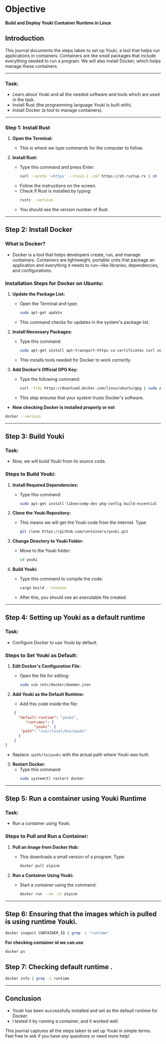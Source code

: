 # Objective
**Build and Deploy Youki Container Runtime in Linux**

## Introduction
This journal documents the steps taken to set up Youki, a tool that helps run applications in containers. Containers are like small packages that include everything needed to run a program. We will also install Docker, which helps manage these containers.

---

### Task:
- Learn about Youki and all the needed software and tools which are used in the task.
- Install Rust (the programming language Youki is built with).
- Install Docker (a tool to manage containers).

---

### Step 1: Install Rust

1. **Open the Terminal:**
   - This is where we type commands for the computer to follow.

2. **Install Rust:**
   - Type this command and press Enter:
     ```bash
     curl --proto '=https' --tlsv1.2 -sSf https://sh.rustup.rs | sh
     ```
   - Follow the instructions on the screen.
   - Check if Rust is installed by typing:
     ```bash
     rustc --version
     ```
   - You should see the version number of Rust.

---
## Step 2: Install Docker

### What is Docker?
- Docker is a tool that helps developers create, run, and manage containers. Containers are lightweight, portable units that package an application and everything it needs to run—like libraries, dependencies, and configurations.

### Installation Steps for Docker on Ubuntu:

1. **Update the Package List:**
   - Open the Terminal and type:
     ```bash
     sudo apt-get update
     ```
   - This command checks for updates in the system's package list.

2. **Install Necessary Packages:**
   - Type this command:
     ```bash
     sudo apt-get install apt-transport-https ca-certificates curl software-properties-common
     ```
   - This installs tools needed for Docker to work correctly.

3. **Add Docker’s Official GPG Key:**
   - Type the following command:
     ```bash
     curl -fsSL https://download.docker.com/linux/ubuntu/gpg | sudo apt-key add -
     ```
   - This step ensures that your system trusts Docker's software.

- **Now checking Docker is installed properly or not**
```bash
docker --version
```

---
## Step 3: Build Youki

### Task:
- Now, we will build Youki from its source code.

### Steps to Build Youki:

1. **Install Required Dependencies:**
   - Type this command:
     ```bash
     sudo apt-get install libseccomp-dev pkg-config build-essential
     ```

2. **Clone the Youki Repository:**
   - This means we will get the Youki code from the internet. Type:
     ```bash
     git clone https://github.com/containers/youki.git
     ```

3. **Change Directory to Youki Folder:**
   - Move to the Youki folder:
     ```bash
     cd youki
     ```

4. **Build Youki:**
   - Type this command to compile the code:
     ```bash
     cargo build --release
     ```
   - After this, you should see an executable file created.

---

## Step 4: Setting up Youki as a default runtime
### Task:
- Configure Docker to use Youki by default.

### Steps to Set Youki as Default:

1. **Edit Docker's Configuration File:**
   - Open the file for editing:
     ```bash
     sudo vim /etc/docker/daemon.json
     ```

2. **Add Youki as the Default Runtime:**
   - Add this code inside the file:
  ```json
      {
        "default-runtime": "youki",
           "runtimes": {
               "youki": {
         "path": "/usr/local/bin/youki"
        }
      }
}
 ```
   - Replace `/path/to/youki` with the actual path where Youki was built.

3. **Restart Docker:**
   - Type this command:
     ```bash
     sudo systemctl restart docker
     ```

---

## Step 5: Run a comtainer using Youki Runtime

### Task:
- Run a container using Youki.

### Steps to Pull and Run a Container:

1. **Pull an Image from Docker Hub:**
   - This downloads a small version of a program. Type:
     ```bash
     docker pull alpine
     ```

2. **Run a Container Using Youki:**
   - Start a container using the command:
     ```bash
     docker run --rm -it alpine
     ```

---
## Step 6: Ensuring that the images which is pulled is using runtime Youki.
```bash
docker inspect CONTAINER_ID | grep -i "runtime"

```
**For checking container id we can use**
```bash
docker ps
```

## Step 7: Checking default runtime .
```bash
docker info | grep -i runtime
```
---

## Conclusion
- Youki has been successfully installed and set as the default runtime for Docker.
- I tested it by running a container, and it worked well.

This journal captures all the steps taken to set up Youki in simple terms. Feel free to ask if you have any questions or need more help!

